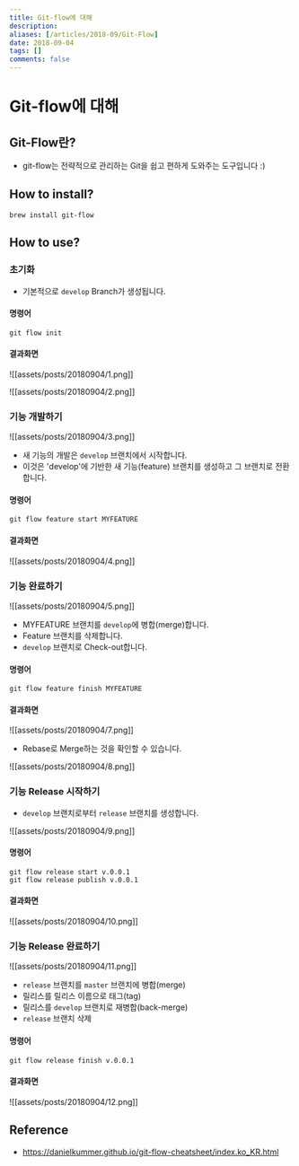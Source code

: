 ```yaml
---
title: Git-flow에 대해
description: 
aliases: [/articles/2018-09/Git-Flow]
date: 2018-09-04
tags: []
comments: false
---
```

# Git-flow에 대해
## Git-Flow란?
- git-flow는 전략적으로 관리하는 Git을 쉽고 편하게 도와주는 도구입니다 :)

## How to install?
```shell
brew install git-flow
```

## How to use?
### 초기화
- 기본적으로 `develop` Branch가 생성됩니다.

#### 명령어

```shell
git flow init
```

#### 결과화면

![[assets/posts/20180904/1.png]]

![[assets/posts/20180904/2.png]]


### 기능 개발하기

![[assets/posts/20180904/3.png]]

- 새 기능의 개발은 `develop` 브랜치에서 시작합니다.
- 이것은 'develop'에 기반한 새 기능(feature) 브랜치를 생성하고 그 브랜치로 전환합니다.


#### 명령어

```shell
git flow feature start MYFEATURE
```

#### 결과화면

![[assets/posts/20180904/4.png]]

### 기능 완료하기
![[assets/posts/20180904/5.png]]

- MYFEATURE 브랜치를 `develop`에 병합(merge)합니다.
- Feature 브랜치를 삭제합니다.
- `develop` 브랜치로 Check-out합니다.

#### 명령어

```shell
git flow feature finish MYFEATURE
```

#### 결과화면

![[assets/posts/20180904/7.png]]

- Rebase로 Merge하는 것을 확인할 수 있습니다.

![[assets/posts/20180904/8.png]]

### 기능 Release 시작하기
- `develop` 브랜치로부터 `release` 브랜치를 생성합니다.

![[assets/posts/20180904/9.png]]

#### 명령어

```shell
git flow release start v.0.0.1
git flow release publish v.0.0.1
```

#### 결과화면

![[assets/posts/20180904/10.png]]

### 기능 Release 완료하기

![[assets/posts/20180904/11.png]]

- `release` 브랜치를 `master` 브랜치에 병합(merge)
- 릴리스를 릴리스 이름으로 태그(tag)
- 릴리스를 `develop` 브랜치로 재병합(back-merge)
- `release` 브랜치 삭제


#### 명령어

```shell
git flow release finish v.0.0.1
```

#### 결과화면

![[assets/posts/20180904/12.png]]

## Reference
- <https://danielkummer.github.io/git-flow-cheatsheet/index.ko_KR.html>
